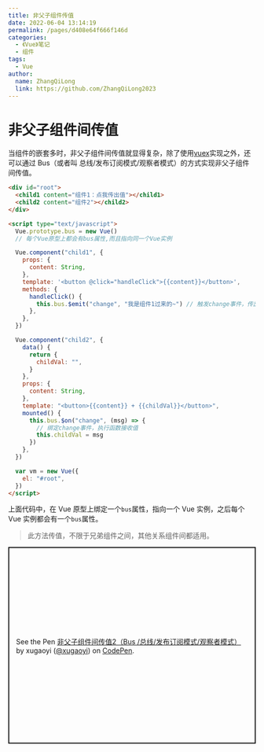 ```yaml
---
title: 非父子组件传值
date: 2022-06-04 13:14:19
permalink: /pages/d408e64f666f146d
categories:
  - 《Vue》笔记
  - 组件
tags:
  - Vue
author:
  name: ZhangQiLong
  link: https://github.com/ZhangQiLong2023
---
```


# 非父子组件间传值

当组件的嵌套多时，非父子组件间传值就显得复杂，除了使用[vuex](https://vuex.vuejs.org/zh/)实现之外，还可以通过 Bus（或者叫 总线/发布订阅模式/观察者模式）的方式实现非父子组件间传值。

<!-- more -->

<div id="root">
		<child1 content="组件1：点我传出值"></child1>
		<child2 content="组件2"></child2>
	</div>

```html
<div id="root">
  <child1 content="组件1：点我传出值"></child1>
  <child2 content="组件2"></child2>
</div>

<script type="text/javascript">
  Vue.prototype.bus = new Vue()
  // 每个Vue原型上都会有bus属性,而且指向同一个Vue实例

  Vue.component("child1", {
    props: {
      content: String,
    },
    template: '<button @click="handleClick">{{content}}</button>',
    methods: {
      handleClick() {
        this.bus.$emit("change", "我是组件1过来的~") // 触发change事件，传出值
      },
    },
  })

  Vue.component("child2", {
    data() {
      return {
        childVal: "",
      }
    },
    props: {
      content: String,
    },
    template: "<button>{{content}} + {{childVal}}</button>",
    mounted() {
      this.bus.$on("change", (msg) => {
        // 绑定change事件，执行函数接收值
        this.childVal = msg
      })
    },
  })

  var vm = new Vue({
    el: "#root",
  })
</script>
```

上面代码中，在 Vue 原型上绑定一个`bus`属性，指向一个 Vue 实例，之后每个 Vue 实例都会有一个`bus`属性。

> 此方法传值，不限于兄弟组件之间，其他关系组件间都适用。

<p class="codepen" data-height="400" data-theme-id="light" data-default-tab="js,result" data-user="xugaoyi" data-slug-hash="wvaGwEj" style="height: 400px; box-sizing: border-box; display: flex; align-items: center; justify-content: center; border: 2px solid; margin: 1em 0; padding: 1em;" data-pen-title="非父子组件间传值2（Bus /总线/发布订阅模式/观察者模式）">
  <span>See the Pen <a href="https://codepen.io/xugaoyi/pen/wvaGwEj">
  非父子组件间传值2（Bus /总线/发布订阅模式/观察者模式）</a> by xugaoyi (<a href="https://codepen.io/xugaoyi">@xugaoyi</a>)
  on <a href="https://codepen.io">CodePen</a>.</span>
</p>
<script async src="https://static.codepen.io/assets/embed/ei.js"></script>
